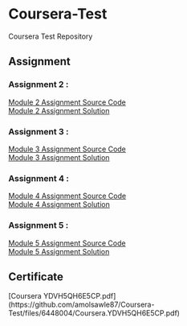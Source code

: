 # Coursera-Test
Coursera Test Repository

<h2> Assignment </h2>


<h3>Assignment 2 :</h3>
<div>
  <a href="https://github.com/amolsawle87/Coursera-Test/tree/main/Assignments/mod2_sol">Module 2 Assignment Source Code </a>
</div>
<a href="https://amolsawle87.github.io/Coursera-Test/Assignments/mod2_sol/index.html">Module 2 Assignment Solution </a>


<h3>Assignment 3 : </h3>
<div>
<a href="https://github.com/amolsawle87/Coursera-Test/tree/main/Assignments/mod3_sol">Module 3 Assignment Source Code </a>
</div>
<a href="https://amolsawle87.github.io/Coursera-Test/Assignments/mod3_sol/index.html">Module 3 Assignment Solution </a>


<h3>Assignment 4 : </h3>
<div>
<a href="https://github.com/amolsawle87/Coursera-Test/tree/main/Assignments/mod4_sol">Module 4 Assignment Source Code </a>
</div>
<div>
<a href="https://amolsawle87.github.io/Coursera-Test/Assignments/mod4_sol/index.html">Module 4 Assignment Solution </a>
</div>


<h3>Assignment 5 :</h3>
<div>
<a href="https://github.com/amolsawle87/Coursera-Test/tree/main/Assignments/mod5_sol">Module 5 Assignment Source Code </a>
</div>
<div>
<a href="https://amolsawle87.github.io/Coursera-Test/Assignments/mod5_sol/index.html">Module 5 Assignment Solution </a>
</div>

<h2> Certificate </h2>
[Coursera YDVH5QH6E5CP.pdf](https://github.com/amolsawle87/Coursera-Test/files/6448004/Coursera.YDVH5QH6E5CP.pdf)







